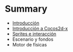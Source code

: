 # Summary

* [Introducción](README.md)
* [Introducción a Cocos2d-x](introduccion_a_cocos2d-x.md)
* [Sprites e interacción](sprites_e_interaccion.md)
* Escenario y fondos
* Motor de físicas

